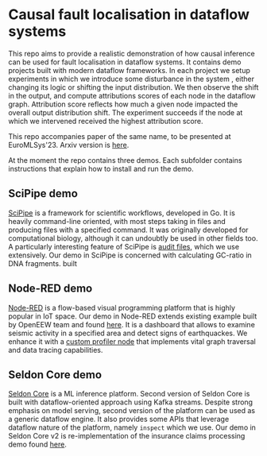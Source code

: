 # Causal fault localisation in dataflow systems

This repo aims to provide a realistic demonstration of how causal inference can be used for fault localisation in dataflow systems. It contains demo projects built with modern dataflow frameworks. In each project we setup experiments in which we introduce some disturbance in the system , either changing its logic or shifting the input distribution. We then observe the shift in the output, and compute attributions scores of each node in the dataflow graph. Attribution score reflects how much a given node impacted the overall output distribution shift. The experiment succeeds if the node at which we intervened received the highest attribution score.

This repo accompanies paper of the same name, to be presented at EuroMLSys'23. Arxiv version is [here](https://arxiv.org/abs/2304.11987).

At the moment the repo contains three demos. Each subfolder contains instructions that explain how to install and run the demo.

## SciPipe demo

[SciPipe](https://scipipe.org/) is a framework for scientific workflows, developed in Go. It is heavily command-line oriented, with most steps taking in files and producing files with a specified command. It was originally developed for computational biology, although it can undoubtly be used in other fields too. A particularly interesting feature of SciPipe is [audit files](https://rillabs.com/posts/provenance-reports-in-scientific-workflows), which we use extensively. Our demo in SciPipe is concerned with calculating GC-ratio in DNA fragments.
built 
## Node-RED demo

[Node-RED](https://nodered.org/) is a flow-based visual programming platform that is highly popular in IoT space. Our demo in Node-RED extends existing example built by OpenEEW team and found [here](https://github.com/openeew/openeew-nodered). It is a dashboard that allows to examine seismic activity in a specified area and detect signs of earthquackes. We enhance it with a [custom profiler node](https://github.com/bartbutenaers/node-red-contrib-msg-profiler) that implements vital graph traversal and data tracing capabilities.

## Seldon Core demo

[Seldon Core](https://github.com/SeldonIO/seldon-core) is a ML inference platform. Second version of Seldon Core is built with dataflow-oriented approach using Kafka streams. Despite strong emphasis on model serving, second version of the platform can be used as a generic dataflow engine. It also provides some APIs that leverage dataflow nature of the platform, namely `inspect` which we use. Our demo in Seldon Core v2 is re-implementation of the insurance claims processing demo found [here](https://github.com/mlatcl/fbp-vs-soa/).
